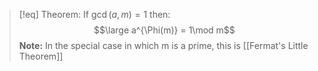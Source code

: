 > [!eq] Theorem:
> If $\gcd(a,m) = 1$ then:
> $$\large a^{\Phi(m)} = 1\mod m$$
> **Note:** In the special case in which m is a prime, this is [[Fermat's Little Theorem]]